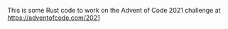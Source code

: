 This is some Rust code to work on the Advent of Code 2021 challenge at https://adventofcode.com/2021